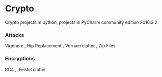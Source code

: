 # Crypto
Crypto projects in python, projects in  PyCharm community edition
 2016.3.2
 
### Attacks
   Vigenere ,
     Hip Replacement  ,
     Vernam cipher  ,
     Zip Files
   
### Encryptions
   RC4  ,
     ,Feistel cipher
 
